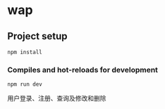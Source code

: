 <!--
 * @Descripttion:
 * @Author: sjq
 * @Date: 2020-06-02 08:55:54
 * @LastEditors: sjq
 * @LastEditTime: 2020-06-02 08:56:43
-->

# wap

## Project setup

```
npm install
```

### Compiles and hot-reloads for development

```
npm run dev
```

用户登录、注册、查询及修改和删除

